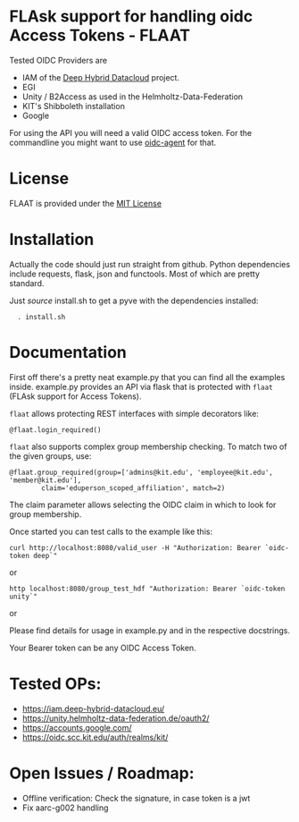 # FLAsk support for handling oidc Access Tokens - FLAAT



Tested OIDC Providers are
- IAM of the [Deep Hybrid Datacloud](https://deep-hybrid-datacloud.eu) project.
- EGI
- Unity / B2Access as used in the Helmholtz-Data-Federation
- KIT's Shibboleth installation
- Google


For using the API you will need a valid OIDC access token. For the
commandline you might want to use
[oidc-agent](https://github.com/indigo-dc/oidc-agent) for that.

# License
FLAAT is provided under the [MIT License](https://opensource.org/licenses/MIT)

# Installation

Actually the code should just run straight from github. Python
dependencies include requests, flask, json and functools. Most of which
are pretty standard.

Just *source* install.sh to get a pyve with the dependencies installed:

`  . install.sh`

# Documentation

First off there's a pretty neat example.py that you can find all the
examples inside. example.py provides an API via flask that is protected
with `flaat` (FLAsk support for Access Tokens).

`flaat` allows protecting REST interfaces with simple decorators like:
```
@flaat.login_required()
```
`flaat` also supports complex group membership checking. To match two of
the given groups, use:
```
@flaat.group_required(group=['admins@kit.edu', 'employee@kit.edu', 'member@kit.edu'],
        claim='eduperson_scoped_affiliation', match=2)
```
The claim parameter allows selecting the OIDC claim in which to look for
group membership.

Once started you can test calls to the example like this:

```
curl http://localhost:8080/valid_user -H "Authorization: Bearer `oidc-token deep`"
```
or
```
http localhost:8080/group_test_hdf "Authorization: Bearer `oidc-token unity`"
```
or

Please find details for usage in example.py and in the respective
docstrings.

Your Bearer token can be any OIDC Access Token.


# Tested OPs:
- https://iam.deep-hybrid-datacloud.eu/
- https://unity.helmholtz-data-federation.de/oauth2/
- https://accounts.google.com/
- https://oidc.scc.kit.edu/auth/realms/kit/

# Open Issues / Roadmap:
- Offline verification: Check the signature, in case token is a jwt
- Fix aarc-g002 handling

